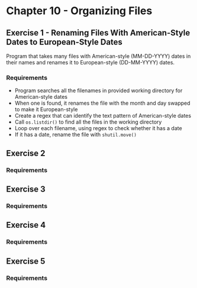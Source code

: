 # Chapter 10 - Organizing Files

## Exercise 1 - Renaming Files With American-Style Dates to European-Style Dates

Program that takes many files with American-style (MM-DD-YYYY) dates in their names and renames it to European-style (DD-MM-YYYY) dates.

### Requirements
- Program searches all the filenames in provided working directory for American-style dates
- When one is found, it renames the file with the month and day swapped to make it European-style
- Create a regex that can identify the text pattern of American-style dates
- Call `os.listdir()` to find all the files in the working directory
- Loop over each filename, using regex to check whether it has a date
- If it has a date, rename the file with `shutil.move()`

## Exercise 2

### Requirements

## Exercise 3

### Requirements

## Exercise 4

### Requirements

## Exercise 5

### Requirements